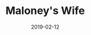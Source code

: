 ---
title: Maloney's Wife
titleID: maloney-s-wife-obrien.md
key: D
rhythm: jig
date: 2019-02-12
location: Other
tags: obrien
regtuneoftheweek:
slowtuneoftheweek:
mp3_file:
mp3_source:
mp3_licence:
mp3_url:
alt_mp3_url:
source: Wellington
abc_source: Wellington Tunebook Collection
abc_url: /tunebooks/other/obrien.pdf
abc: |
    X:14
    T:Maloney's Wife
    C:Trad, arr. Paddy O'Brien
    R:jig
    I:speed 300
    M:6/8
    K:D
    A1/2G1/2|~F2A AFA|AdB AFD|GBG FGA|BGE EAG|
    ~F2A AFA|AFA ~d2A|Bcd edB|AFD D2:|
    c1/2d1/2|eAA Bcd|ecA ~A2F|GBG FGA|BGE Ecd|1 eAA Bcd|
    ecA ~d2A|Bcd edB|AFD D2:|2 eAA fAA|
    ecA ~d2A|Bcd edB|AFD D2||
    e1/2f1/2|gfg faf|gfe def|gbg fga|bge ~e2f|
    gbg faf|gfe ~d2A|Bcd edB|AFD D2:|
    
    

---